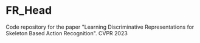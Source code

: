 # FR_Head
Code repository for the paper "Learning Discriminative Representations for Skeleton Based Action Recognition". CVPR 2023
